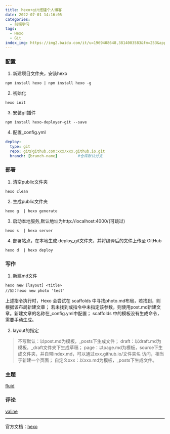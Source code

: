 ```yaml
---
title: hexo+git搭建个人博客
date: 2022-07-01 14:16:05
categories:
  - 前端学习
tags:
  - Hexo
  - Git
index_img: https://img2.baidu.com/it/u=1969408648,3814003583&fm=253&app=138&size=w931&n=0&f=JPEG&fmt=auto?sec=1657731600&t=e24c64adf1ac37cadc237a70fc3ee967
---
```


### 配置

1. 新建项目文件夹，安装hexo

```
npm install hexo | npm install hexo -g
```

2. 初始化

```
hexo init
```

3. 安装git插件

```
npm install hexo-deployer-git --save
```

4. 配置_config.yml

```yml
deploy:
  type: git
  repo: git@github.com:xxx/xxx.github.io.git 
  branch: [branch-name]         #仓库默认分支
```

### 部署

1. 清空public文件夹

```
hexo clean                
```

2. 生成public文件夹

```
hexo g  | hexo generate   
```

3. 启动本地服务,默认地址为http://localhost:4000/(可跳过)

```
hexo s  | hexo server 
```

4. 部署站点，在本地生成.deploy_git文件夹，并将编译后的文件上传至 GitHub

```
hexo d  | hexo deploy
```

### 写作

1. 新建md文件

```
hexo new [layout] <title> 
//如：hexo new photo 'test'
```

上述指令执行时，Hexo 会尝试在 scaffolds 中寻找photo.md布局，若找到，则根据该布局新建文章；
若未找到或指令中未指定该参数，则使用post.md新建文章。新建文章的名称在_config.yml中配置；
scaffolds 中的模板没有生成命令，需要手动生成。

2. layout的指定

> 不写默认：以post.md为模板，_posts下生成文件；
> draft：以draft.md为模板，_draft文件夹下生成草稿；
> page：以page.md为模板，source下生成文件夹，并自带index.md，可以通过xxx.github.io/文件夹名 访问，相当于新建一个页面；
> 自定义xxx：以xxx.md为模板，_posts下生成文件。

### 主题

[fluid](https://hexo.fluid-dev.com/docs/start/)

### 评论

[valine](https://valine.js.org/quickstart.html)

---
官方文档：[hexo](https://hexo.io/zh-cn/)
